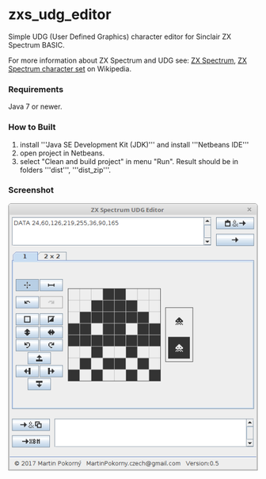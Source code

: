 zxs_udg_editor
==============

Simple UDG (User Defined Graphics) character editor for Sinclair ZX Spectrum BASIC.

For more information about ZX Spectrum and UDG see: 
[ZX Spectrum](https://en.wikipedia.org/wiki/ZX_Spectrum), [ZX Spectrum character set](https://en.wikipedia.org/wiki/ZX_Spectrum_character_set) on Wikipedia.

### Requirements
Java 7 or newer.

### How to Built
1. install '''Java SE Development Kit (JDK)''' and install '''Netbeans IDE'''
2. open project in Netbeans.
4. select "Clean and build project" in menu "Run". Result should be in folders '''dist''', '''dist_zip'''.

### Screenshot
![screenshot_1](src_graphics/screenshots/Screenshot_v0.5_1.png)
